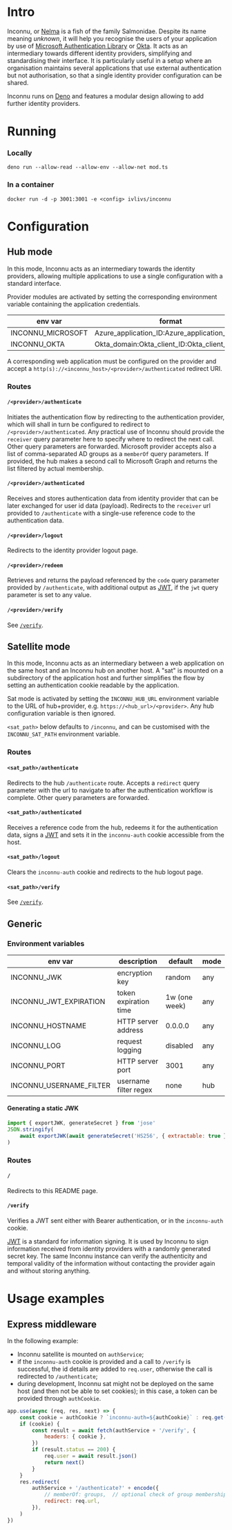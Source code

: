 # Intro

Inconnu, or [Nelma](https://en.wikipedia.org/wiki/Nelma) is a fish of the family
Salmonidae. Despite its name meaning _unknown_, it will help you recognise the
users of your application by use of
[Microsoft Authentication Library](https://docs.microsoft.com/en-us/azure/active-directory/develop/msal-overview)
or [Okta](https://www.okta.com/). It acts as an intermediary towards different
identity providers, simplifying and standardising their interface. It is
particularly useful in a setup where an organisation maintains several
applications that use external authentication but not authorisation, so that a
single identity provider configuration can be shared.

Inconnu runs on [Deno](https://deno.land/) and features a modular design
allowing to add further identity providers.

# Running

### Locally

`deno run --allow-read --allow-env --allow-net mod.ts`

### In a container

`docker run -d -p 3001:3001 -e <config> ivlivs/inconnu`

# Configuration

## Hub mode

In this mode, Inconnu acts as an intermediary towards the identity providers,
allowing multiple applications to use a single configuration with a standard
interface.

Provider modules are activated by setting the corresponding environment variable
containing the application credentials.

| env var           | format                                        |
| ----------------- | --------------------------------------------- |
| INCONNU_MICROSOFT | Azure_application_ID:Azure_application_secret |
| INCONNU_OKTA      | Okta_domain:Okta_client_ID:Okta_client_secret |

A corresponding web application must be configured on the provider and accept a
`http(s)://<inconnu_host>/<provider>/authenticated` redirect URI.

### Routes

#### `/<provider>/authenticate`

Initiates the authentication flow by redirecting to the authentication provider,
which will shall in turn be configured to redirect to
`/<provider>/authenticated`. Any practical use of Inconnu should provide the
`receiver` query parameter here to specify where to redirect the next call.
Other query parameters are forwarded. Microsoft provider accepts also a list of
comma-separated AD groups as a `memberOf` query parameters. If provided, the hub
makes a second call to Microsoft Graph and returns the list filtered by actual
membership.

#### `/<provider>/authenticated`

Receives and stores authentication data from identity provider that can be later
exchanged for user id data (payload). Redirects to the `receiver` url provided
to `/authenticate` with a single-use reference code to the authentication data.

#### `/<provider>/logout`

Redirects to the identity provider logout page.

#### `/<provider>/redeem`

Retrieves and returns the payload referenced by the `code` query parameter
provided by `/authenticate`, with additional output as [JWT](#jwt), if the `jwt`
query parameter is set to any value.

#### `/<provider>/verify`

See [`/verify`](#verify).

## Satellite mode

In this mode, Inconnu acts as an intermediary between a web application on the
same host and an Inconnu hub on another host. A "sat" is mounted on a
subdirectory of the application host and further simplifies the flow by setting
an authentication cookie readable by the application.

Sat mode is activated by setting the `INCONNU_HUB_URL` environment variable to
the URL of hub+provider, e.g. `https://<hub_url>/<provider>`. Any hub
configuration variable is then ignored.

`<sat_path>` below defaults to `/inconnu`, and can be customised with the
`INCONNU_SAT_PATH` environment variable.

### Routes

#### `<sat_path>/authenticate`

Redirects to the hub `/authenticate` route. Accepts a `redirect` query parameter
with the url to navigate to after the authentication workflow is complete. Other
query parameters are forwarded.

#### `<sat_path>/authenticated`

Receives a reference code from the hub, redeems it for the authentication data,
signs a [JWT](#jwt) and sets it in the `inconnu-auth` cookie accessible from the
host.

#### `<sat_path>/logout`

Clears the `inconnu-auth` cookie and redirects to the hub logout page.

#### `<sat_path>/verify`

See [`/verify`](#verify).

## Generic

### Environment variables

| env var                 | description           | default       | mode |
| ----------------------- | --------------------- | ------------- | ---- |
| INCONNU_JWK             | encryption key        | random        | any  |
| INCONNU_JWT_EXPIRATION  | token expiration time | 1w (one week) | any  |
| INCONNU_HOSTNAME        | HTTP server address   | 0.0.0.0       | any  |
| INCONNU_LOG             | request logging       | disabled      | any  |
| INCONNU_PORT            | HTTP server port      | 3001          | any  |
| INCONNU_USERNAME_FILTER | username filter regex | none          | hub  |

#### Generating a static JWK

```js
import { exportJWK, generateSecret } from 'jose'
JSON.stringify(
    await exportJWK(await generateSecret('HS256', { extractable: true })),
)
```

### Routes

#### `/`

Redirects to this README page.

#### `/verify` <a name="verify"></a>

Verifies a JWT sent either with Bearer authentication, or in the `inconnu-auth`
cookie.

<a name="jwt"></a>[JWT](https://en.wikipedia.org/wiki/JSON_Web_Token) is a
standard for information signing. It is used by Inconnu to sign information
received from identity providers with a randomly generated secret key. The same
Inconnu instance can verify the authenticity and temporal validity of the
information without contacting the provider again and without storing anything.

# Usage examples

## Express middleware

In the following example:

- Inconnu satellite is mounted on `authService`;
- if the `inconnu-auth` cookie is provided and a call to `/verify` is
  successful, the id details are added to `req.user`, otherwise the call is
  redirected to `/authenticate`;
- during development, Inconnu sat might not be deployed on the same host (and
  then not be able to set cookies); in this case, a token can be provided
  through `authCookie`.

```js
app.use(async (req, res, next) => {
    const cookie = authCookie ? `inconnu-auth=${authCookie}` : req.get('cookie')
    if (cookie) {
        const result = await fetch(authService + '/verify', {
            headers: { cookie },
        })
        if (result.status == 200) {
            req.user = await result.json()
            return next()
        }
    }
    res.redirect(
        authService + '/authenticate?' + encode({
            // memberOf: groups,  // optional check of group membership (only MS)
            redirect: req.url,
        }),
    )
})
```
